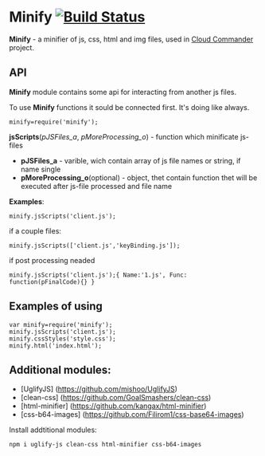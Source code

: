 Minify [![Build Status](https://secure.travis-ci.org/coderaiser/cloudcmd.png?branch=master)](http://travis-ci.org/coderaiser/cloudcmd)
======

**Minify** - a minifier of js, css, html and img files,
used in [Cloud Commander](http://github.com/coderaiser/cloudcmd "Cloud Commander")
project.

API
---------------
**Minify** module contains some api for interacting from another js files.

To use **Minify** functions it sould be connected first. It's doing like always.

    minify=require('minify');

**jsScripts**(*pJSFiles_a*, *pMoreProcessing_o*) - function which minificate js-files
 - **pJSFiles_a**                   - varible, wich contain array of js file names or string, if name single
 - **pMoreProcessing_o**(optional)  - object, thet contain function thet will be executed after js-file processed and file name

**Examples**:

    minify.jsScripts('client.js');
if a couple files:

    minify.jsScripts(['client.js','keyBinding.js']);

if post processing neaded 

    minify.jsScripts('client.js');{ Name:'1.js', Func: function(pFinalCode){} }

Examples of using
---------------
    var minify=require('minify');
    minify.jsScripts('client.js');
    minify.cssStyles('style.css');
    minify.html('index.html');

Additional modules:
---------------
- [UglifyJS] (https://github.com/mishoo/UglifyJS)
- [clean-css] (https://github.com/GoalSmashers/clean-css)
- [html-minifier] (https://github.com/kangax/html-minifier)
- [css-b64-images] (https://github.com/Filirom1/css-base64-images)

Install addtitional modules:

    npm i uglify-js clean-css html-minifier css-b64-images